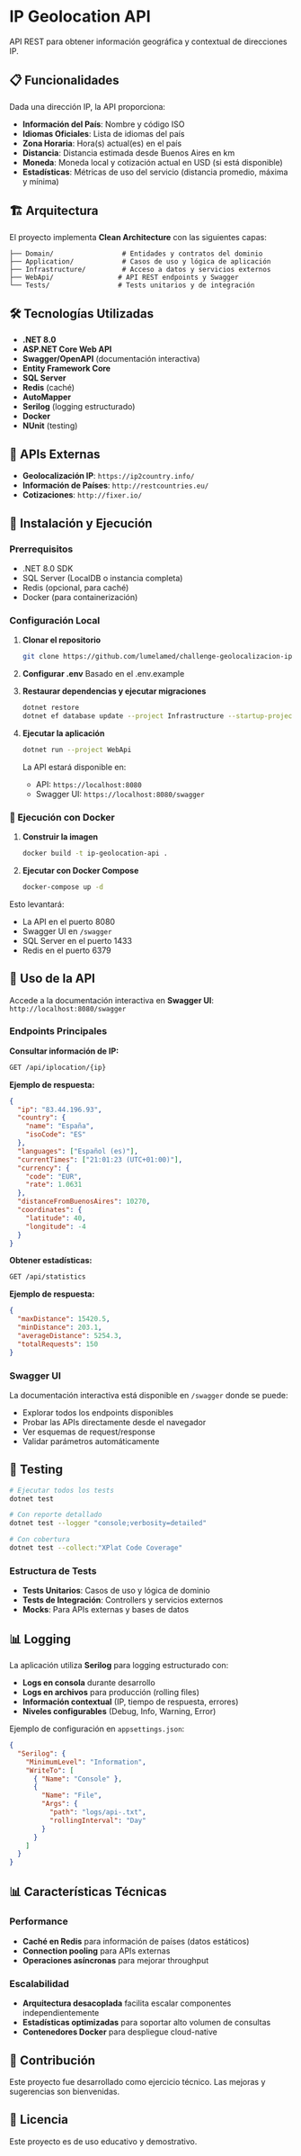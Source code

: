 # IP Geolocation API

API REST para obtener información geográfica y contextual de direcciones IP.

## 📋 Funcionalidades

Dada una dirección IP, la API proporciona:

- **Información del País**: Nombre y código ISO
- **Idiomas Oficiales**: Lista de idiomas del país
- **Zona Horaria**: Hora(s) actual(es) en el país
- **Distancia**: Distancia estimada desde Buenos Aires en km
- **Moneda**: Moneda local y cotización actual en USD (si está disponible)
- **Estadísticas**: Métricas de uso del servicio (distancia promedio, máxima y mínima)

## 🏗️ Arquitectura

El proyecto implementa **Clean Architecture** con las siguientes capas:

```
├── Domain/                 # Entidades y contratos del dominio
├── Application/            # Casos de uso y lógica de aplicación
├── Infrastructure/         # Acceso a datos y servicios externos
├── WebApi/                # API REST endpoints y Swagger
└── Tests/                 # Tests unitarios y de integración
```

## 🛠️ Tecnologías Utilizadas

- **.NET 8.0**
- **ASP.NET Core Web API**
- **Swagger/OpenAPI** (documentación interactiva)
- **Entity Framework Core**
- **SQL Server**
- **Redis** (caché)
- **AutoMapper**
- **Serilog** (logging estructurado)
- **Docker**
- **NUnit** (testing)

## 🔌 APIs Externas

- **Geolocalización IP**: `https://ip2country.info/`
- **Información de Países**: `http://restcountries.eu/`
- **Cotizaciones**: `http://fixer.io/`

## 🚀 Instalación y Ejecución

### Prerrequisitos

- .NET 8.0 SDK
- SQL Server (LocalDB o instancia completa)
- Redis (opcional, para caché)
- Docker (para containerización)

### Configuración Local

1. **Clonar el repositorio**
   ```bash
   git clone https://github.com/lumelamed/challenge-geolocalizacion-ips.git
   ```

2. **Configurar .env**
Basado en el .env.example

3. **Restaurar dependencias y ejecutar migraciones**
   ```bash
   dotnet restore
   dotnet ef database update --project Infrastructure --startup-project WebApi
   ```

4. **Ejecutar la aplicación**
   ```bash
   dotnet run --project WebApi
   ```

   La API estará disponible en:
   - API: `https://localhost:8080`
   - Swagger UI: `https://localhost:8080/swagger`

### 🐳 Ejecución con Docker

1. **Construir la imagen**
   ```bash
   docker build -t ip-geolocation-api .
   ```

2. **Ejecutar con Docker Compose**
   ```bash
   docker-compose up -d
   ```

Esto levantará:
- La API en el puerto 8080
- Swagger UI en `/swagger`
- SQL Server en el puerto 1433
- Redis en el puerto 6379

## 📖 Uso de la API

Accede a la documentación interactiva en **Swagger UI**: `http://localhost:8080/swagger`

### Endpoints Principales

**Consultar información de IP:**
```bash
GET /api/iplocation/{ip}
```

**Ejemplo de respuesta:**
```json
{
  "ip": "83.44.196.93",
  "country": {
    "name": "España",
    "isoCode": "ES"
  },
  "languages": ["Español (es)"],
  "currentTimes": ["21:01:23 (UTC+01:00)"],
  "currency": {
    "code": "EUR",
    "rate": 1.0631
  },
  "distanceFromBuenosAires": 10270,
  "coordinates": {
    "latitude": 40,
    "longitude": -4
  }
}
```

**Obtener estadísticas:**
```bash
GET /api/statistics
```

**Ejemplo de respuesta:**
```json
{
  "maxDistance": 15420.5,
  "minDistance": 203.1,
  "averageDistance": 5254.3,
  "totalRequests": 150
}
```

### Swagger UI

La documentación interactiva está disponible en `/swagger` donde se puede:
- Explorar todos los endpoints disponibles
- Probar las APIs directamente desde el navegador
- Ver esquemas de request/response
- Validar parámetros automáticamente

## 🧪 Testing

```bash
# Ejecutar todos los tests
dotnet test

# Con reporte detallado
dotnet test --logger "console;verbosity=detailed"

# Con cobertura
dotnet test --collect:"XPlat Code Coverage"
```

### Estructura de Tests
- **Tests Unitarios**: Casos de uso y lógica de dominio
- **Tests de Integración**: Controllers y servicios externos
- **Mocks**: Para APIs externas y bases de datos

## 📊 Logging

La aplicación utiliza **Serilog** para logging estructurado con:

- **Logs en consola** durante desarrollo
- **Logs en archivos** para producción (rolling files)
- **Información contextual** (IP, tiempo de respuesta, errores)
- **Niveles configurables** (Debug, Info, Warning, Error)

Ejemplo de configuración en `appsettings.json`:
```json
{
  "Serilog": {
    "MinimumLevel": "Information",
    "WriteTo": [
      { "Name": "Console" },
      { 
        "Name": "File", 
        "Args": { 
          "path": "logs/api-.txt",
          "rollingInterval": "Day"
        }
      }
    ]
  }
}
```

## 📊 Características Técnicas

### Performance
- **Caché en Redis** para información de países (datos estáticos)
- **Connection pooling** para APIs externas
- **Operaciones asíncronas** para mejorar throughput

### Escalabilidad
- **Arquitectura desacoplada** facilita escalar componentes independientemente
- **Estadísticas optimizadas** para soportar alto volumen de consultas
- **Contenedores Docker** para despliegue cloud-native

## 🤝 Contribución

Este proyecto fue desarrollado como ejercicio técnico. Las mejoras y sugerencias son bienvenidas.

## 📄 Licencia

Este proyecto es de uso educativo y demostrativo.
